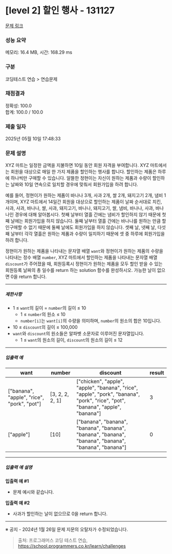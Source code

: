 # [level 2] 할인 행사 - 131127 

[문제 링크](https://school.programmers.co.kr/learn/courses/30/lessons/131127?language=python3) 

### 성능 요약

메모리: 16.4 MB, 시간: 168.29 ms

### 구분

코딩테스트 연습 > 연습문제

### 채점결과

정확성: 100.0<br/>합계: 100.0 / 100.0

### 제출 일자

2025년 05월 10일 17:48:33

### 문제 설명

<p>XYZ 마트는 일정한 금액을 지불하면 10일 동안 회원 자격을 부여합니다. XYZ 마트에서는 회원을 대상으로 매일 한 가지 제품을 할인하는 행사를 합니다. 할인하는 제품은 하루에 하나씩만 구매할 수 있습니다. 알뜰한 정현이는 자신이 원하는 제품과 수량이 할인하는 날짜와 10일 연속으로 일치할 경우에 맞춰서 회원가입을 하려 합니다.</p>

<p>예를 들어, 정현이가 원하는 제품이 바나나 3개, 사과 2개, 쌀 2개, 돼지고기 2개, 냄비 1개이며, XYZ 마트에서 14일간 회원을 대상으로 할인하는 제품이 날짜 순서대로 치킨, 사과, 사과, 바나나, 쌀, 사과, 돼지고기, 바나나, 돼지고기, 쌀, 냄비, 바나나, 사과, 바나나인 경우에 대해 알아봅시다. 첫째 날부터 열흘 간에는 냄비가 할인하지 않기 때문에 첫째 날에는 회원가입을 하지 않습니다. 둘째 날부터 열흘 간에는 바나나를 원하는 만큼 할인구매할 수 없기 때문에 둘째 날에도 회원가입을 하지 않습니다. 셋째 날, 넷째 날, 다섯째 날부터 각각 열흘은 원하는 제품과 수량이 일치하기 때문에 셋 중 하루에 회원가입을 하려 합니다.</p>

<p>정현이가 원하는 제품을 나타내는 문자열 배열 <code>want</code>와 정현이가 원하는 제품의 수량을 나타내는 정수 배열 <code>number</code>, XYZ 마트에서 할인하는 제품을 나타내는 문자열 배열 <code>discount</code>가 주어졌을 때, 회원등록시 정현이가 원하는 제품을 모두 할인 받을 수 있는 회원등록 날짜의 총 일수를 return 하는 solution 함수를 완성하시오. 가능한 날이 없으면 0을 return 합니다.</p>

<hr>

<h5>제한사항</h5>

<ul>
<li>1 ≤ <code>want</code>의 길이 = <code>number</code>의 길이 ≤ 10

<ul>
<li>1 ≤ <code>number</code>의 원소 ≤ 10</li>
<li><code>number[i]</code>는 <code>want[i]</code>의 수량을 의미하며, <code>number</code>의 원소의 합은 10입니다.</li>
</ul></li>
<li>10 ≤ <code>discount</code>의 길이 ≤ 100,000</li>
<li><code>want</code>와 <code>discount</code>의 원소들은 알파벳 소문자로 이루어진 문자열입니다.

<ul>
<li>1 ≤ <code>want</code>의 원소의 길이, <code>discount</code>의 원소의 길이 ≤ 12</li>
</ul></li>
</ul>

<hr>

<h5>입출력 예</h5>
<table class="table">
        <thead><tr>
<th>want</th>
<th>number</th>
<th>discount</th>
<th>result</th>
</tr>
</thead>
        <tbody><tr>
<td>["banana", "apple", "rice", "pork", "pot"]</td>
<td>[3, 2, 2, 2, 1]</td>
<td>["chicken", "apple", "apple", "banana", "rice", "apple", "pork", "banana", "pork", "rice", "pot", "banana", "apple", "banana"]</td>
<td>3</td>
</tr>
<tr>
<td>["apple"]</td>
<td>[10]</td>
<td>["banana", "banana", "banana", "banana", "banana", "banana", "banana", "banana", "banana", "banana"]</td>
<td>0</td>
</tr>
</tbody>
      </table>
<hr>

<h5>입출력 예 설명</h5>

<p><strong>입출력 예 #1</strong></p>

<ul>
<li>문제 예시와 같습니다.</li>
</ul>

<p><strong>입출력 예 #2</strong></p>

<ul>
<li>사과가 할인하는 날이 없으므로 0을 return 합니다.</li>
</ul>

<hr>

<p>※ 공지 - 2024년 1월 26일 문제 지문의 오탈자가 수정되었습니다.</p>


> 출처: 프로그래머스 코딩 테스트 연습, https://school.programmers.co.kr/learn/challenges